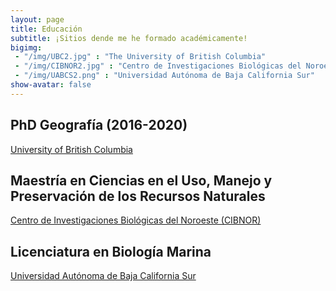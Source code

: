 ```yaml
---
layout: page
title: Educación
subtitle: ¡Sitios dende me he formado académicamente!
bigimg:  
 - "/img/UBC2.jpg" : "The University of British Columbia"
 - "/img/CIBNOR2.jpg" : "Centro de Investigaciones Biológicas del Noroeste" 
 - "/img/UABCS2.png" : "Universidad Autónoma de Baja California Sur"
show-avatar: false
---
```


## PhD Geografía (2016-2020)
[University of British Columbia](https://www.ubc.ca/)

## Maestría en Ciencias en el Uso, Manejo y Preservación de los Recursos Naturales
[Centro de Investigaciones Biológicas del Noroeste (CIBNOR)](https://cibnor.mx/en/)

## Licenciatura en Biología Marina
[Universidad Autónoma de Baja California Sur](http://uabcs.mx/inicio) 

 
